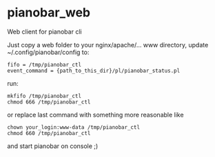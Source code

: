# pianobar_web
Web client for pianobar cli

Just copy a web folder to your nginx/apache/... www directory,
update ~/.config/pianobar/config to:

```
fifo = /tmp/pianobar_ctl
event_command = {path_to_this_dir}/pl/pianobar_status.pl
```

run:
```
mkfifo /tmp/pianobar_ctl
chmod 666 /tmp/pianobar_ctl
```

or replace last command with something more reasonable like
```
chown your_login:www-data /tmp/pianobar_ctl
chmod 660 /tmp/pianobar_ctl
```

and start pianobar on console ;)

